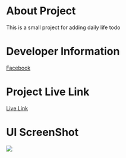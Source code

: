 # About Project 
This is a small project for adding daily life todo

# Developer Information
[Facebook](https://www.facebook.com/aniksarker1612)

# Project Live Link 
[Live Link](https://todo-as.netlify.app/)

# UI ScreenShot
<img src="./images/UI_Screenshot.PNG">
